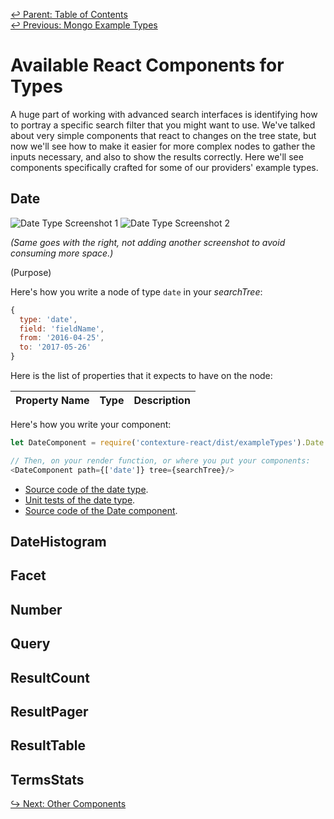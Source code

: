 ﻿[↩  Parent: Table of Contents](../README.md)  
[↩  Previous: Mongo Example Types](mongo-example-types.md)

# Available React Components for Types

A huge part of working with advanced search interfaces is identifying
how to portray a specific search filter that you might want to use.
We've talked about very simple components that react to changes on the
tree state, but now we'll see how to make it easier for more complex
nodes to gather the inputs necessary, and also to show the results
correctly. Here we'll see components specifically crafted for some of
our providers' example types.

## Date

![Date Type Screenshot 1](https://i.imgur.com/XwuGi2c.png)
![Date Type Screenshot 2](https://i.imgur.com/joTECy0.png)

_(Same goes with the right, not adding another screenshot to avoid
consuming more space.)_

(Purpose)

Here's how you write a node of type `date` in your _searchTree_:
```javascript
{
  type: 'date',
  field: 'fieldName',
  from: '2016-04-25',
  to: '2017-05-26'
}
```

Here is the list of properties that it expects to have on the node:

| Property Name | Type | Description |
| --- | --- | --- |

Here's how you write your component:
```javascript
let DateComponent = require('contexture-react/dist/exampleTypes').Date

// Then, on your render function, or where you put your components:
<DateComponent path={['date']} tree={searchTree}/>
```

- [Source code of the date type](https://github.com/smartprocure/contexture-elasticsearch/blob/master/src/example-types/date.js).
- [Unit tests of the date type](https://github.com/smartprocure/contexture-elasticsearch/blob/master/test/example-types/date.js).
- [Source code of the Date component](https://github.com/smartprocure/contexture-react/blob/master/src/exampleTypes/Date.js).

## DateHistogram
## Facet
## Number
## Query
## ResultCount
## ResultPager
## ResultTable
## TermsStats

[↪ Next: Other Components](../other-components/README.md)
